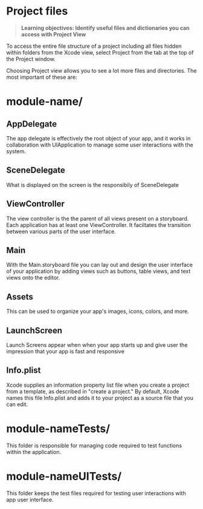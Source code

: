 # **Project files**

> **Learning objectives: Identify useful files and dictionaries you can access with Project View**

To access the entire file structure of a project including all files hidden within folders from the Xcode view, select Project from the tab at the top of the Project window.

Choosing Project view allows you to see a lot more files and directories. The most important of these are:

# module-name/

## AppDelegate

The app delegate is effectively the root object of your app, and it works in collaboration with UIApplication to manage some user interactions with the system.

## SceneDelegate

What is displayed on the screen is the responsibily of SceneDelegate

## ViewController

The view controller is the the parent of all views present on a storyboard. Each application has at least one ViewController. It faciltates the transition between various parts of the user interface.

## Main

With the Main.storyboard file you can lay out and design the user interface of your application by adding views such as buttons, table views, and text views onto the editor.

## Assets

This can be used to organize your app's images, icons, colors, and more.

## LaunchScreen

Launch Screens appear when when your app starts up and give user the impression that your app is fast and responsive

## Info.plist

Xcode supplies an information property list file when you create a project from a template, as described in "create a project." By default, Xcode names this file Info.plist and adds it to your project as a source file that you can edit.

# module-nameTests/

This folder is responsible for managing code required to test functions within the application.

# module-nameUITests/

This folder keeps the test files required for testing user interactions with app user interface.